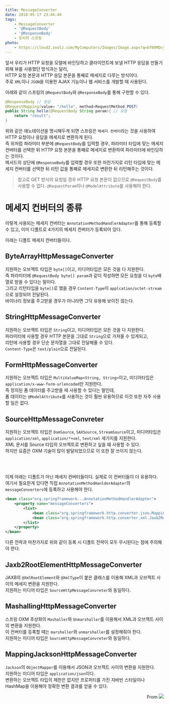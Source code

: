 ```yaml
---
title: MessageConverter
date: 2018-05-17 23:44:44
tags:
    - MessageConverter
    - '@RequestBody'
    - '@ResponseBody'
    - 토비의 스프링
photo: 
    - https://cloud2.zoolz.com/MyComputers/Images/Image.aspx?q=bT00MDcyNDcma2V5PTIwOTU2NzA4ODYmdHlwZT1sJno9MjAxOC8wNC8yMiAxMjo1Nw==
---
```


앞서 우리가 HTTP 요청을 모델에 바인딩하고 클라이언트에 보낼 HTTP 응답을 만들기 위해 뷰를 사용했던 방식과는 달리,  
HTTP 요청 본문과 HTTP 응답 본문을 통째로 메세지로 다루는 방식이다.  
주로 `XML`이나 `JSON`을 이용한 AJAX 기능이나 웹 서비스를 개발할 때 사용된다.  

아래와 같이 스프링의 `@RequestBody`와 `@ResponseBody`를 통해 구현할 수 있다.
```java
@ResponseBody // 응답
@RequestMapping(value= "/hello", method=RequestMethod.POST)
public String hello(@RequestBody String param){ // 요청
    return "result";
}
```
위와 같은 애노테이션을 명시해두게 되면 스프링은 `메세지 컨버터`라는 것을 사용하여 HTTP 요청이나 응답을 메세지로 변환하게 된다.  
즉 위처럼 파라미터 부분에 `@RequestBody`를 입력할 경우, 파라미터 타입에 맞는 메세지 컨버터를 선택한 뒤 HTTP 요청 본문을 통째로 메세지로 변환하여 파라미터에 바인딩하는 것이다.  
메서드의 상단에 `@ResponseBody`를 입력할 경우 또한 마찬가지로 리턴 타입에 맞는 메세지 컨버터를 선택한 뒤 리턴 값을 통째로 메세지로 변환한 뒤 리턴해주는 것이다.  
> 참고로 GET 방식의 요청일 경우 HTTP 요청 본문이 없으므로 `@RequestBody`를 사용할 수 없다. `@RequestParam`이나 `@ModelAttribute`를 사용해야 한다.  

# 메세지 컨버터의 종류
이렇게 사용되는 메세지 컨버터는 `AnnotationMethodHandlerAdapter`를 통해 등록할 수 있고, 이미 디폴트로 4가지의 메세지 컨버터가 등록되어 있다.  

아래는 디폴트 메세지 컨버터들이다.  

## ByteArrayHttpMessageConverter
지원하는 오브젝트 타입은 `byte[]`이고, 미디어타입은 모든 것을 다 지원한다.  
즉 파라미터에 `@RequestBody byte[] param`과 같이 작성하면 모든 요청을 다 `byte`배열로 받을 수 있다는 말이다.  
그리고 리턴타입을 `byte[]`로 했을 경우 `Content-Type`이 `applcation/octet-stream`으로 설정되어 전달된다.  
바이너리 정보를 주고받을 경우가 아니라면 그닥 유용해 보이진 않는다.  

## StringHttpMessageConverter
지원하는 오브젝트 타입은 `String`이고, 미디어타입은 모든 것을 다 지원한다.  
파라미터에 사용할 경우 HTTP 본문을 그대로 `String`으로 가져올 수 있게되고,  
리턴에 사용할 경우 단순 문자열을 그대로 전달해줄 수 있다.  
`Content-Type`은 `text/plain`으로 전달된다.  

## FormHttpMessageConverter
지원하는 오브젝트 타입은 `MultiValueMap<String, String>`이고, 미디어타입은 `application/x-www-form-urlencoded`만 지원한다.  
즉 정의된 폼 데이터를 주고받을 때 사용할 수 있다는 말인데,  
폼 데이터는 `@ModelAttribute`를 사용하는 것이 훨씬 유용하므로 이것 또한 자주 사용할 일은 없다.  

## SourceHttpMessageConvreter
지원하는 오브젝트 타입은 `DomSource`, `SAXSource`, `StreamSource`이고, 미디어타입은 `application/xml`, `application/*+xml`, `text/xml` 세가지를 지원한다.  
XML 문서를 Source 타입의 오브젝트로 변환하고 싶을 떄 사용할 수 있다.  
하지만 요즘은 OXM 기술이 많이 발달되었으므로 이 또한 잘 쓰이지 않는다.  

<br/><br/>

이제 아래는 디폴트가 아닌 메세지 컨버터들이다. 실제로 이 컨버터들이 더 유용하다.  
여기서 필요한게 있다면 직접 `AnnotationMethodHanlderAdapter`의 `messageConverters`에 등록하고 사용해야 한다.  

```xml
<bean class="org.springframework...AnnotationMethodHandlerAdapter">
    <property name="messageConverters">
        <list>
            <bean class="org.springframework.http.converter.json.MappintJacksonHttpMessageConverter" />
            <bean class="org.springframework.http.converter.xml.Jaxb2RootElementHttpMessageConverter" />
        </list>
    </property>
</bean>
```  

다른 전략과 마찬가지로 위와 같이 등록 시 디폴트 전략이 모두 무시된다는 점에 주의해야 한다.  

## Jaxb2RootElementHttpMessageConverter
JAXB의 `@XmlRootElement`와 `@XmlType`이 붙은 클래스를 이용해 XML과 오브젝트 사이의 메세지 변환을 지원한다.  
지원하는 미디어 타입은 `SourceHttpMessageConvreter`와 동일하다.  

## MashallingHttpMessageConverter
스프링 OXM 추상화의 `Mashaller`와 `Unmarshaller`를 이용해서 XML과 오브젝트 사이의 변환을 지원한다.  
이 컨버터를 등록할 때는 `marshaller`와 `unmarshaller`를 설정해줘야 한다.  
지원하는 미디어 타입은 `SourceHttpMessageConvreter`와 동일하다.  

## MappingJacksonHttpMessageConverter
`Jackson`의 `ObjectMapper`를 이용해서 JSON과 오브젝트 사이의 변환을 지원한다.  
지원하는 미디어 타입은 `application/json`이다.  
변환하는 오브젝트 타입의 제한은 없지만 프로퍼티를 가진 자바빈 스타일이나 HashMap을 이용해야 정확한 변환 결과를 얻을 수 있다.  

<div style="text-align: right">
From <img src="https://cloud2.zoolz.com/MyComputers/Images/Image.aspx?q=bT00MDcyNDcma2V5PTI0NzQwNDAxMDkmdHlwZT1sJno9MjAxOC8wOC8wNiAwOTozOA==#width30" style="display:inline-block;"/>
</div>

<!-- more -->